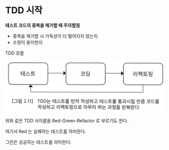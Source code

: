 # TDD 시작

**테스트 코드의 중복을 제거할 때 주의할점**

- 중복을 제거할 시 가독성이 더 떨어지지 않는지
- 수정이 용이한지

TDD 흐름

<img src="/img/1.png" width="1000px;">

위와 같은  TDD 사이클을 Red-Green-Refactor 로 부르기도 한다.

여기서 Red 는 실패하는 테스트를 의미한다.

그린은 성공하는 테스트를 의미한다.
